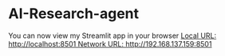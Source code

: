 # AI-Research-agent
You can now view my Streamlit app in your browser
[
  Local URL: http://localhost:8501
  Network URL: http://192.168.137.159:8501
](https://ndpshkhucvhfebfcfmhahf.streamlit.app/)
